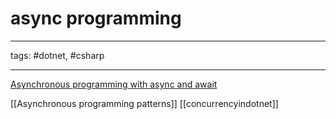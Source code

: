 # async programming

---

tags: #dotnet, #csharp

---

[Asynchronous programming with async and await](https://learn.microsoft.com/en-us/dotnet/csharp/programming-guide/concepts/async/)

[[Asynchronous programming patterns]]
[[concurrencyindotnet]]
